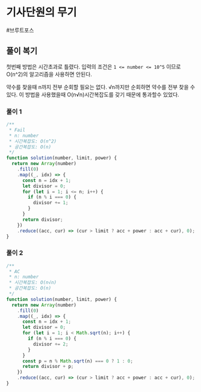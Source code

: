 # 기사단원의 무기

#브루트포스

## 풀이 복기

첫번째 방법은 시간초과로 틀렸다. 입력의 조건은 `1 <= number <= 10^5` 이므로 O(n^2)의 알고리즘을 사용하면 안된다.

약수를 찾을때 n까지 전부 순회할 필요는 없다. √n까지만 순회하면 약수를 전부 찾을 수 있다. 이 방법을 사용했을때 O(n√n)시간복잡도를 갖기 때문에 통과할수 있었다.

### 풀이 1

```js
/**
 * Fail
 * n: number
 * 시간복잡도: O(n^2)
 * 공간복잡도: O(n)
 */
function solution(number, limit, power) {
  return new Array(number)
    .fill(0)
    .map((_, idx) => {
      const n = idx + 1;
      let divisor = 0;
      for (let i = 1; i <= n; i++) {
        if (n % i === 0) {
          divisor += 1;
        }
      }
      return divisor;
    })
    .reduce((acc, cur) => (cur > limit ? acc + power : acc + cur), 0);
}
```

### 풀이 2

```js
/**
 * AC
 * n: number
 * 시간복잡도: O(n√n)
 * 공간복잡도: O(n)
 */
function solution(number, limit, power) {
  return new Array(number)
    .fill(0)
    .map((_, idx) => {
      const n = idx + 1;
      let divisor = 0;
      for (let i = 1; i < Math.sqrt(n); i++) {
        if (n % i === 0) {
          divisor += 2;
        }
      }
      const p = n % Math.sqrt(n) === 0 ? 1 : 0;
      return divisor + p;
    })
    .reduce((acc, cur) => (cur > limit ? acc + power : acc + cur), 0);
}
```
